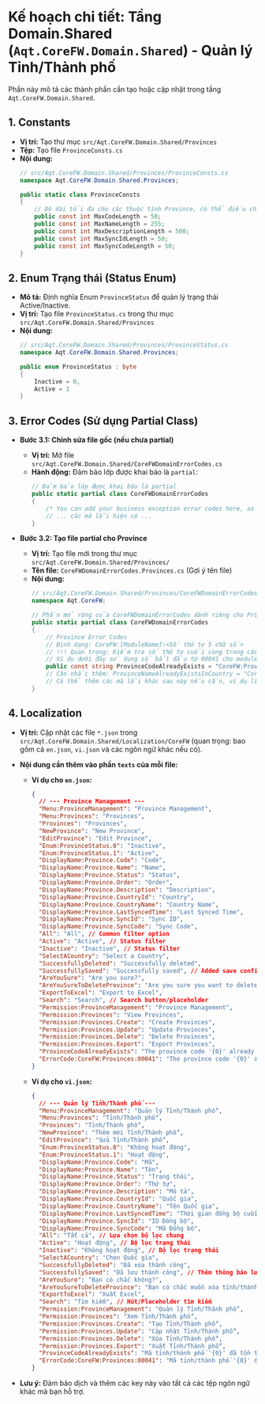 # Kế hoạch chi tiết: Tầng Domain.Shared (`Aqt.CoreFW.Domain.Shared`) - Quản lý Tỉnh/Thành phố

Phần này mô tả các thành phần cần tạo hoặc cập nhật trong tầng `Aqt.CoreFW.Domain.Shared`.

## 1. Constants

-   **Vị trí:** Tạo thư mục `src/Aqt.CoreFW.Domain.Shared/Provinces`
-   **Tệp:** Tạo file `ProvinceConsts.cs`
-   **Nội dung:**
    ```csharp
    // src/Aqt.CoreFW.Domain.Shared/Provinces/ProvinceConsts.cs
    namespace Aqt.CoreFW.Domain.Shared.Provinces;

    public static class ProvinceConsts
    {
        // Độ dài tối đa cho các thuộc tính Province, có thể điều chỉnh
        public const int MaxCodeLength = 50;
        public const int MaxNameLength = 255;
        public const int MaxDescriptionLength = 500;
        public const int MaxSyncIdLength = 50;
        public const int MaxSyncCodeLength = 50;
    }
    ```

## 2. Enum Trạng thái (Status Enum)

-   **Mô tả:** Định nghĩa Enum `ProvinceStatus` để quản lý trạng thái Active/Inactive.
-   **Vị trí:** Tạo file `ProvinceStatus.cs` trong thư mục `src/Aqt.CoreFW.Domain.Shared/Provinces`
-   **Nội dung:**
    ```csharp
    // src/Aqt.CoreFW.Domain.Shared/Provinces/ProvinceStatus.cs
    namespace Aqt.CoreFW.Domain.Shared.Provinces;

    public enum ProvinceStatus : byte
    {
        Inactive = 0,
        Active = 1
    }
    ```

## 3. Error Codes (Sử dụng Partial Class)

-   **Bước 3.1: Chỉnh sửa file gốc (nếu chưa partial)**
    -   **Vị trí:** Mở file `src/Aqt.CoreFW.Domain.Shared/CoreFWDomainErrorCodes.cs`
    -   **Hành động:** Đảm bảo lớp được khai báo là `partial`:
        ```csharp
        // Đảm bảo lớp được khai báo là partial
        public static partial class CoreFWDomainErrorCodes
        {
            /* You can add your business exception error codes here, as constants */
            // ... các mã lỗi hiện có ...
        }
        ```

-   **Bước 3.2: Tạo file partial cho Province**
    -   **Vị trí:** Tạo file mới trong thư mục `src/Aqt.CoreFW.Domain.Shared/Provinces/`
    -   **Tên file:** `CoreFWDomainErrorCodes.Provinces.cs` (Gợi ý tên file)
    -   **Nội dung:**
        ```csharp
        // src/Aqt.CoreFW.Domain.Shared/Provinces/CoreFWDomainErrorCodes.Provinces.cs
        namespace Aqt.CoreFW;

        // Phần mở rộng của CoreFWDomainErrorCodes dành riêng cho Province
        public static partial class CoreFWDomainErrorCodes
        {
            // Province Error Codes
            // Định dạng: CoreFW:[ModuleName]:<Số thứ tự 5 chữ số>
            // !!! Quan trọng: Kiểm tra số thứ tự cuối cùng trong các file partial khác và sử dụng số duy nhất tiếp theo !!!
            // Ví dụ dưới đây sử dụng số bắt đầu từ 00041 cho module Provinces (giả sử 0003x đã được dùng).
            public const string ProvinceCodeAlreadyExists = "CoreFW:Provinces:00041";
            // Cân nhắc thêm: ProvinceNameAlreadyExistsInCountry = "CoreFW:Provinces:00042"; // Nếu cần check unique Name theo Country
            // Có thể thêm các mã lỗi khác sau này nếu cần, ví dụ liên quan đến xóa.
        }
        ```

## 4. Localization

-   **Vị trí:** Cập nhật các file `*.json` trong `src/Aqt.CoreFW.Domain.Shared/Localization/CoreFW` (quan trọng: bao gồm cả `en.json`, `vi.json` và các ngôn ngữ khác nếu có).
-   **Nội dung cần thêm vào phần `texts` của mỗi file:**

    -   **Ví dụ cho `en.json`:**
        ```json
        {
          // --- Province Management ---
          "Menu:ProvinceManagement": "Province Management",
          "Menu:Provinces": "Provinces",
          "Provinces": "Provinces",
          "NewProvince": "New Province",
          "EditProvince": "Edit Province",
          "Enum:ProvinceStatus.0": "Inactive",
          "Enum:ProvinceStatus.1": "Active",
          "DisplayName:Province.Code": "Code",
          "DisplayName:Province.Name": "Name",
          "DisplayName:Province.Status": "Status",
          "DisplayName:Province.Order": "Order",
          "DisplayName:Province.Description": "Description",
          "DisplayName:Province.CountryId": "Country",
          "DisplayName:Province.CountryName": "Country Name",
          "DisplayName:Province.LastSyncedTime": "Last Synced Time",
          "DisplayName:Province.SyncId": "Sync ID",
          "DisplayName:Province.SyncCode": "Sync Code",
          "All": "All", // Common filter option
          "Active": "Active", // Status filter
          "Inactive": "Inactive", // Status filter
          "SelectACountry": "Select a Country",
          "SuccessfullyDeleted": "Successfully deleted",
          "SuccessfullySaved": "Successfully saved", // Added save confirmation
          "AreYouSure": "Are you sure?",
          "AreYouSureToDeleteProvince": "Are you sure you want to delete this province: {0}?",
          "ExportToExcel": "Export to Excel",
          "Search": "Search", // Search button/placeholder
          "Permission:ProvinceManagement": "Province Management",
          "Permission:Provinces": "View Provinces",
          "Permission:Provinces.Create": "Create Provinces",
          "Permission:Provinces.Update": "Update Provinces",
          "Permission:Provinces.Delete": "Delete Provinces",
          "Permission:Provinces.Export": "Export Provinces",
          "ProvinceCodeAlreadyExists": "The province code '{0}' already exists.",
          "ErrorCode:CoreFW:Provinces:00041": "The province code '{0}' already exists." // Match the friendly message
        }
        ```
    -   **Ví dụ cho `vi.json`:**
        ```json
        {
          // --- Quản lý Tỉnh/Thành phố ---
          "Menu:ProvinceManagement": "Quản lý Tỉnh/Thành phố",
          "Menu:Provinces": "Tỉnh/Thành phố",
          "Provinces": "Tỉnh/Thành phố",
          "NewProvince": "Thêm mới Tỉnh/Thành phố",
          "EditProvince": "Sửa Tỉnh/Thành phố",
          "Enum:ProvinceStatus.0": "Không hoạt động",
          "Enum:ProvinceStatus.1": "Hoạt động",
          "DisplayName:Province.Code": "Mã",
          "DisplayName:Province.Name": "Tên",
          "DisplayName:Province.Status": "Trạng thái",
          "DisplayName:Province.Order": "Thứ tự",
          "DisplayName:Province.Description": "Mô tả",
          "DisplayName:Province.CountryId": "Quốc gia",
          "DisplayName:Province.CountryName": "Tên Quốc gia",
          "DisplayName:Province.LastSyncedTime": "Thời gian đồng bộ cuối",
          "DisplayName:Province.SyncId": "ID Đồng bộ",
          "DisplayName:Province.SyncCode": "Mã Đồng bộ",
          "All": "Tất cả", // Lựa chọn bộ lọc chung
          "Active": "Hoạt động", // Bộ lọc trạng thái
          "Inactive": "Không hoạt động", // Bộ lọc trạng thái
          "SelectACountry": "Chọn Quốc gia",
          "SuccessfullyDeleted": "Đã xóa thành công",
          "SuccessfullySaved": "Đã lưu thành công", // Thêm thông báo lưu
          "AreYouSure": "Bạn có chắc không?",
          "AreYouSureToDeleteProvince": "Bạn có chắc muốn xóa tỉnh/thành phố: {0}?",
          "ExportToExcel": "Xuất Excel",
          "Search": "Tìm kiếm", // Nút/Placeholder tìm kiếm
          "Permission:ProvinceManagement": "Quản lý Tỉnh/Thành phố",
          "Permission:Provinces": "Xem Tỉnh/Thành phố",
          "Permission:Provinces.Create": "Tạo Tỉnh/Thành phố",
          "Permission:Provinces.Update": "Cập nhật Tỉnh/Thành phố",
          "Permission:Provinces.Delete": "Xóa Tỉnh/Thành phố",
          "Permission:Provinces.Export": "Xuất Tỉnh/Thành phố",
          "ProvinceCodeAlreadyExists": "Mã tỉnh/thành phố '{0}' đã tồn tại.",
          "ErrorCode:CoreFW:Provinces:00041": "Mã tỉnh/thành phố '{0}' đã tồn tại." // Khớp với thông báo thân thiện
        }
        ```
-   **Lưu ý:** Đảm bảo dịch và thêm các key này vào tất cả các tệp ngôn ngữ khác mà bạn hỗ trợ.